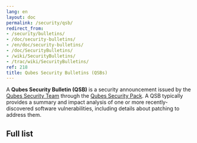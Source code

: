 ```yaml
---
lang: en
layout: doc
permalink: /security/qsb/
redirect_from:
- /security/bulletins/
- /doc/security-bulletins/
- /en/doc/security-bulletins/
- /doc/SecurityBulletins/
- /wiki/SecurityBulletins/
- /trac/wiki/SecurityBulletins/
ref: 218
title: Qubes Security Bulletins (QSBs)
---
```


A **Qubes Security Bulletin (QSB)** is a security announcement issued by the
[Qubes Security Team](/security/#qubes-security-team) through the [Qubes
Security Pack](/security/pack/). A QSB typically provides a summary and impact
analysis of one or more recently-discovered software vulnerabilities, including
details about patching to address them.

## Full list
